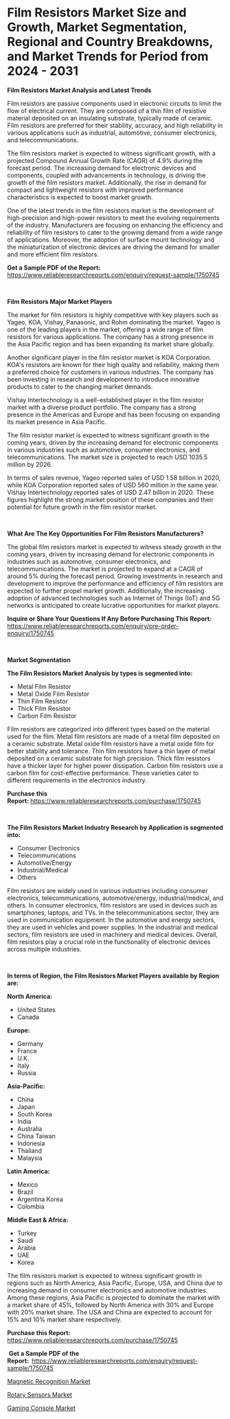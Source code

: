 <p><h1>Film Resistors Market Size and Growth, Market Segmentation, Regional and Country Breakdowns, and Market Trends for Period from 2024 -  2031</h1></p><p><strong>Film Resistors Market Analysis and Latest Trends</strong></p>
<p><p>Film resistors are passive components used in electronic circuits to limit the flow of electrical current. They are composed of a thin film of resistive material deposited on an insulating substrate, typically made of ceramic. Film resistors are preferred for their stability, accuracy, and high reliability in various applications such as industrial, automotive, consumer electronics, and telecommunications.</p><p>The film resistors market is expected to witness significant growth, with a projected Compound Annual Growth Rate (CAGR) of 4.9% during the forecast period. The increasing demand for electronic devices and components, coupled with advancements in technology, is driving the growth of the film resistors market. Additionally, the rise in demand for compact and lightweight resistors with improved performance characteristics is expected to boost market growth.</p><p>One of the latest trends in the film resistors market is the development of high-precision and high-power resistors to meet the evolving requirements of the industry. Manufacturers are focusing on enhancing the efficiency and reliability of film resistors to cater to the growing demand from a wide range of applications. Moreover, the adoption of surface mount technology and the miniaturization of electronic devices are driving the demand for smaller and more efficient film resistors.</p></p>
<p><strong>Get a Sample PDF of the Report:&nbsp;</strong> <a href="https://www.reliableresearchreports.com/enquiry/request-sample/1750745">https://www.reliableresearchreports.com/enquiry/request-sample/1750745</a></p>
<p>&nbsp;</p>
<p><strong>Film Resistors Major Market Players</strong></p>
<p><p>The market for film resistors is highly competitive with key players such as Yageo, KOA, Vishay, Panasonic, and Rohm dominating the market. Yageo is one of the leading players in the market, offering a wide range of film resistors for various applications. The company has a strong presence in the Asia Pacific region and has been expanding its market share globally.</p><p>Another significant player in the film resistor market is KOA Corporation. KOA's resistors are known for their high quality and reliability, making them a preferred choice for customers in various industries. The company has been investing in research and development to introduce innovative products to cater to the changing market demands.</p><p>Vishay Intertechnology is a well-established player in the film resistor market with a diverse product portfolio. The company has a strong presence in the Americas and Europe and has been focusing on expanding its market presence in Asia Pacific.</p><p>The film resistor market is expected to witness significant growth in the coming years, driven by the increasing demand for electronic components in various industries such as automotive, consumer electronics, and telecommunications. The market size is projected to reach USD 1035.5 million by 2026.</p><p>In terms of sales revenue, Yageo reported sales of USD 1.58 billion in 2020, while KOA Corporation reported sales of USD 560 million in the same year. Vishay Intertechnology reported sales of USD 2.47 billion in 2020. These figures highlight the strong market position of these companies and their potential for future growth in the film resistor market.</p></p>
<p>&nbsp;</p>
<p><strong>What Are The Key Opportunities For Film Resistors Manufacturers?</strong></p>
<p><p>The global film resistors market is expected to witness steady growth in the coming years, driven by increasing demand for electronic components in industries such as automotive, consumer electronics, and telecommunications. The market is projected to expand at a CAGR of around 5% during the forecast period. Growing investments in research and development to improve the performance and efficiency of film resistors are expected to further propel market growth. Additionally, the increasing adoption of advanced technologies such as Internet of Things (IoT) and 5G networks is anticipated to create lucrative opportunities for market players.</p></p>
<p><strong>Inquire or Share Your Questions If Any Before Purchasing This Report:</strong> <a href="https://www.reliableresearchreports.com/enquiry/pre-order-enquiry/1750745">https://www.reliableresearchreports.com/enquiry/pre-order-enquiry/1750745</a></p>
<p>&nbsp;</p>
<p><strong>Market Segmentation</strong></p>
<p><strong>The Film Resistors Market Analysis by types is segmented into:</strong></p>
<p><ul><li>Metal Film Resistor</li><li>Metal Oxide Film Resistor</li><li>Thin Film Resistor</li><li>Thick Film Resistor</li><li>Carbon Film Resistor</li></ul></p>
<p><p>Film resistors are categorized into different types based on the material used for the film. Metal film resistors are made of a metal film deposited on a ceramic substrate. Metal oxide film resistors have a metal oxide film for better stability and tolerance. Thin film resistors have a thin layer of metal deposited on a ceramic substrate for high precision. Thick film resistors have a thicker layer for higher power dissipation. Carbon film resistors use a carbon film for cost-effective performance. These varieties cater to different requirements in the electronics industry.</p></p>
<p><strong>Purchase this Report:&nbsp;</strong><a href="https://www.reliableresearchreports.com/purchase/1750745">https://www.reliableresearchreports.com/purchase/1750745</a></p>
<p>&nbsp;</p>
<p><strong>The Film Resistors Market Industry Research by Application is segmented into:</strong></p>
<p><ul><li>Consumer Electronics</li><li>Telecommunications</li><li>Automotive/Energy</li><li>Industrial/Medical</li><li>Others</li></ul></p>
<p><p>Film resistors are widely used in various industries including consumer electronics, telecommunications, automotive/energy, industrial/medical, and others. In consumer electronics, film resistors are used in devices such as smartphones, laptops, and TVs. In the telecommunications sector, they are used in communication equipment. In the automotive and energy sectors, they are used in vehicles and power supplies. In the industrial and medical sectors, film resistors are used in machinery and medical devices. Overall, film resistors play a crucial role in the functionality of electronic devices across multiple industries.</p></p>
<p>&nbsp;</p>
<p><strong>In terms of Region, the Film Resistors Market Players available by Region are:</strong></p>
<p>
    <p> <strong> North America: </strong>
        <ul>
            <li>United States</li>
            <li>Canada</li>
        </ul>
        </p> 
    <p> <strong> Europe: </strong>
        <ul>
            <li>Germany</li>
            <li>France</li>
            <li>U.K.</li>
            <li>Italy</li>
            <li>Russia</li>
        </ul>
        </p> 
    <p> <strong> Asia-Pacific: </strong>
        <ul>
            <li>China</li>
            <li>Japan</li>
            <li>South Korea</li>
            <li>India</li>
            <li>Australia</li>
            <li>China Taiwan</li>
            <li>Indonesia</li>
            <li>Thailand</li>
            <li>Malaysia</li>
        </ul>
        </p> 
    <p> <strong> Latin America: </strong>
        <ul>
            <li>Mexico</li>
            <li>Brazil</li>
            <li>Argentina Korea</li>
            <li>Colombia</li>
        </ul>
        </p> 
    <p> <strong> Middle East & Africa: </strong>
        <ul>
            <li>Turkey</li>
            <li>Saudi</li>
            <li>Arabia</li>
            <li>UAE</li>
            <li>Korea</li>
        </ul>
    </p>
    </p>
<p><p>The film resistors market is expected to witness significant growth in regions such as North America, Asia Pacific, Europe, USA, and China due to increasing demand in consumer electronics and automotive industries. Among these regions, Asia Pacific is projected to dominate the market with a market share of 45%, followed by North America with 30% and Europe with 20% market share. The USA and China are expected to account for 15% and 10% market share respectively.</p></p>
<p><strong>Purchase this Report: </strong><a href="https://www.reliableresearchreports.com/purchase/1750745">https://www.reliableresearchreports.com/purchase/1750745</a></p>
<p>&nbsp;<strong>Get a Sample PDF of the Report:&nbsp;&nbsp;</strong><a href="https://www.reliableresearchreports.com/enquiry/request-sample/1750745">https://www.reliableresearchreports.com/enquiry/request-sample/1750745</a></p>
<p><strong></strong></p>
<p><p><a href="https://github.com/lylyparadise/Market-Research-Report-List-2/blob/main/magnetic-recognition-market.md">Magnetic Recognition Market</a></p><p><a href="https://github.com/GroverBarry/Market-Research-Report-List-4/blob/main/rotary-sensors-market.md">Rotary Sensors Market</a></p><p><a href="https://github.com/kathiaseamanalvaradovlprc2h/Market-Research-Report-List-1/blob/main/gaming-console-market.md">Gaming Console Market</a></p></p>